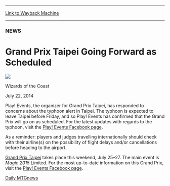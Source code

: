 
---
[Link to Wayback Machine](https://web.archive.org/web/20140729162234/http://magic.wizards.com/en/articles/archive/grand-prix-taipei-going-forward-scheduled-2014-07-22)

[_metadata_:description]:- "Play! Events, the organizer for Grand Prix Taipei, has responded to concerns about the typhoon alert in Taipei. The typhoon is expected to leave Taipei before Friday, and so Play! Events has confirmed that the Grand Prix will go on as scheduled. For the latest updates with regards to the typhoon, visit the Play! Events Facebook page."
[_metadata_:generator]:- "Drupal 7 (http://drupal.org)"
[_metadata_:node]:- "253791"
[_metadata_:publish_date]:- "2014-07-22"
[_metadata_:source]:- "div-main"
[_metadata_:title]:- "Grand Prix Taipei Going Forward as Scheduled"
[_metadata_:wayback_capture_timestamp]:- "2014-07-29 16:22:34"
[_metadata_:wayback_raw_url]:- "https://web.archive.org/web/20140729162234id_/http://magic.wizards.com/en/articles/archive/grand-prix-taipei-going-forward-scheduled-2014-07-22"
[_metadata_:wayback_url]:- "http://magic.wizards.com/en/articles/archive/grand-prix-taipei-going-forward-scheduled-2014-07-22"
---





### NEWS


Grand Prix Taipei Going Forward as Scheduled
============================================



![](https://media.magic.wizards.com/styles/auth_small/public/images/person/wizards_authorpic_larger.jpg)

Wizards of the Coast




July 22, 2014
 







Play! Events, the organizer for Grand Prix Taipei, has responded to concerns about the typhoon alert in Taipei. The typhoon is expected to leave Taipei before Friday, and so Play! Events has confirmed that the Grand Prix will go on as scheduled. For the latest updates with regards to the typhoon, visit the [Play! Events Facebook page](https://www.facebook.com/PlayEventsLLP).


As a reminder: players and judges travelling internationally should check with their airline(s) on the possibility of flight delays and/or cancellations before heading to the airport.


[Grand Prix Taipei](http://magic.wizards.com/en/content/fact-sheet-grand-prix-taipei-2014) takes place this weekend, July 25–27. The main event is *Magic 2015* Limited. For the most up-to-date information on this Grand Prix, visit the [Play! Events Facebook page](https://www.facebook.com/PlayEventsLLP).


[Daily MTG](/en/tags/daily-mtg)[news](/en/tags/news)





 
 


  








